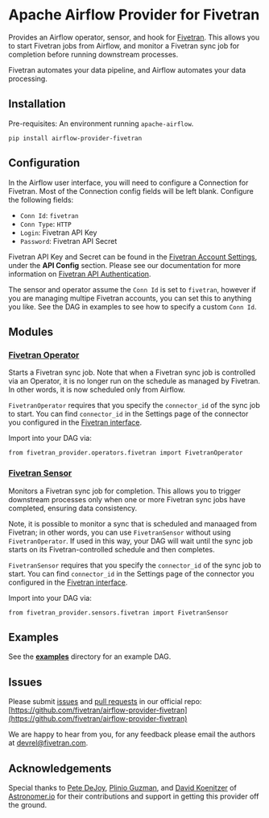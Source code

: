 # Apache Airflow Provider for Fivetran

Provides an Airflow operator, sensor, and hook for [Fivetran](https://fivetran.com). This allows you to start Fivetran jobs from Airflow, and monitor a Fivetran sync job for completion before running downstream processes.

Fivetran automates your data pipeline, and Airflow automates your data processing.

## Installation

Pre-requisites: An environment running `apache-airflow`.

```
pip install airflow-provider-fivetran
```

## Configuration

In the Airflow user interface, you will need to configure a Connection for Fivetran. Most of the Connection config fields will be left blank. Configure the following fields:

* `Conn Id`: `fivetran`
* `Conn Type`: `HTTP`
* `Login`: Fivetran API Key
* `Password`: Fivetran API Secret

Fivetran API Key and Secret can be found in the [Fivetran Account Settings](https://fivetran.com/account/settings), under the **API Config** section. Please see our documentation for more information on [Fivetran API Authentication](https://fivetran.com/docs/rest-api/getting-started#authentication).

The sensor and operator assume the `Conn Id` is set to `fivetran`, however if you are managing multipe Fivetran accounts, you can set this to anything you like. See the DAG in examples to see how to specify a custom `Conn Id`.

## Modules

### [Fivetran Operator](https://github.com/fivetran/airflow-provider-fivetran/blob/main/fivetran_provider/operators/fivetran.py)

Starts a Fivetran sync job. Note that when a Fivetran sync job is controlled via an Operator, it is no longer run on the schedule as managed by Fivetran. In other words, it is now scheduled only from Airflow.

`FivetranOperator` requires that you specify the `connector_id` of the sync job to start. You can find `connector_id` in the Settings page of the connector you configured in the [Fivetran interface](https://fivetran.com/dashboard/connectors).

Import into your DAG via:
```
from fivetran_provider.operators.fivetran import FivetranOperator
```

### [Fivetran Sensor](https://github.com/fivetran/airflow-provider-fivetran/blob/main/fivetran_provider/sensors/fivetran.py)

Monitors a Fivetran sync job for completion. This allows you to trigger downstream processes only when one or more Fivetran sync jobs have completed, ensuring data consistency.

Note, it is possible to monitor a sync that is scheduled and manaaged from Fivetran; in other words, you can use `FivetranSensor` without using `FivetranOperator`. If used in this way, your DAG will wait until the sync job starts on its Fivetran-controlled schedule and then completes.

`FivetranSensor` requires that you specify the `connector_id` of the sync job to start. You can find `connector_id` in the Settings page of the connector you configured in the [Fivetran interface](https://fivetran.com/dashboard/connectors).

Import into your DAG via:
```
from fivetran_provider.sensors.fivetran import FivetranSensor
```

## Examples

See the [**examples**](https://github.com/fivetran/airflow-provider-fivetran/tree/main/fivetran_provider/example_dags) directory for an example DAG.

## Issues

Please submit [issues](https://github.com/fivetran/airflow-provider-fivetran/issues) and [pull requests](https://github.com/fivetran/airflow-provider-fivetran/pulls) in our official repo:
[https://github.com/fivetran/airflow-provider-fivetran](https://github.com/fivetran/airflow-provider-fivetran)

We are happy to hear from you, for any feedback please email the authors at [devrel@fivetran.com](mailto:devrel@fivetran.com).


## Acknowledgements

Special thanks to [Pete DeJoy](https://github.com/petedejoy), [Plinio Guzman](https://github.com/pgzmnk), and [David Koenitzer](https://github.com/sunkickr) of [Astronomer.io](https://www.astronomer.io/) for their contributions and support in getting this provider off the ground.

